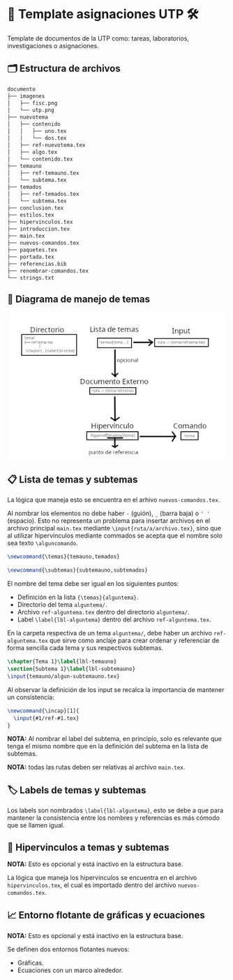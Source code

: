 # 📑 Template asignaciones UTP 🛠️

Template de documentos de la UTP como: tareas, laboratorios, investigaciones o asignaciones.

## 🗂️ Estructura de archivos

```
documento
├── imagenes
│   ├── fisc.png
│   └── utp.png
├── nuevotema
│   ├── contenido
│   │   ├── uno.tex
│   │   └── dos.tex
│   ├── ref-nuevotema.tex
│   ├── algo.tex
│   └── contenido.tex
├── temauno
│   ├── ref-temauno.tex
│   └── subtema.tex
├── temados
│   ├── ref-temados.tex
│   └── subtema.tex
├── conclusion.tex
├── estilos.tex
├── hipervinculos.tex
├── introduccion.tex
├── main.tex
├── nuevos-comandos.tex
├── paquetes.tex
├── portada.tex
├── referencias.bib
├── renombrar-comandos.tex
└── strings.txt
```

## 🏺 Diagrama de manejo de temas

![diagrama-temas](imagenes/diagrama-latex-blanco.png)

## 📋 Lista de temas y subtemas

La lógica que maneja esto se encuentra en el arhivo `nuevos-comandos.tex`.

Al nombrar los elementos no debe haber `-` (guión), `_` (barra baja) o `' '` (espacio). Esto no representa un problema para insertar archivos en el archivo principal `main.tex` mediante `\input{ruta/a/archivo.tex}`, sino que al utilizar hipervinculos mediante commados se acepta que el nombre solo sea texto `\alguncomando`.

```latex
\newcommand{\temas}{temauno,temados}
```

```latex
\newcommand{\subtemas}{subtemauno,subtemados}
```

El nombre del tema debe ser igual en los siguientes puntos:

- Definición en la lista `{\temas}{alguntema}`.
- Directorio del tema `alguntema/`.
- Archivo `ref-alguntema.tex` dentro del directorio `alguntema/`.
- Label `\label{lbl-alguntema}` dentro del archivo `ref-alguntema.tex`.

En la carpeta respectiva de un tema `alguntema/`, debe haber un archivo `ref-alguntema.tex` que sirve como anclaje para crear ordenar y referenciar de forma sencilla cada tema y sus respectivos subtemas.

```latex
\chapter{Tema 1}\label{lbl-temauno}
\section{Subtema 1}\label{lbl-subtemauno}
\input{temauno/algun-subtemauno.tex}
```

Al observar la definición de los input se recalca la importancia de mantener un consistencia:

```latex
\newcommand{\incap}[1]{
  \input{#1/ref-#1.tex}
}
```

**NOTA:** Al nombrar el label del subtema, en principio, solo es relevante que tenga el mismo nombre que en la definición del subtema en la lista de subtemas.

**NOTA:** todas las rutas deben ser relativas al archivo `main.tex`.

## 🏷️ Labels de temas y subtemas

Los labels son nombrados `\label{lbl-alguntema}`, esto se debe a que para mantener la consistencia entre los nombres y referencias es más cómodo que se llamen igual.

## 🔗 Hipervinculos a temas y subtemas

**NOTA:** Esto es opcional y está inactivo en la estructura base.

La lógica que maneja los hipervinculos se encuentra en el archivo `hipervinculos.tex`, el cual es importado dentro del archivo `nuevos-comandos.tex`.

## 📈 Entorno flotante de gráficas y ecuaciones

**NOTA:** Esto es opcional y está inactivo en la estructura base.

Se definen dos entornos flotantes nuevos:

- Gráficas.
- Ecuaciones con un marco alrededor.

